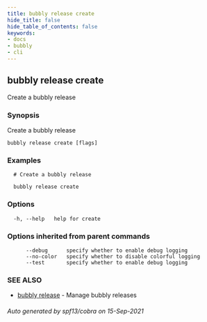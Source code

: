 ```yaml
---
title: bubbly release create
hide_title: false
hide_table_of_contents: false
keywords:
- docs
- bubbly
- cli
---
```

## bubbly release create

Create a bubbly release

### Synopsis

Create a bubbly release



```
bubbly release create [flags]
```

### Examples

```
  # Create a bubbly release
  
  bubbly release create
```

### Options

```
  -h, --help   help for create
```

### Options inherited from parent commands

```
      --debug      specify whether to enable debug logging
      --no-color   specify whether to disable colorful logging
      --test       specify whether to enable debug logging
```

### SEE ALSO

* [bubbly release](bubbly_release.md)	 - Manage bubbly releases

###### Auto generated by spf13/cobra on 15-Sep-2021
